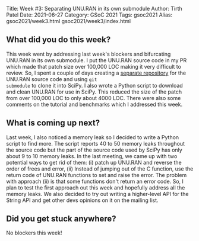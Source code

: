 Title: Week #3: Separating UNU.RAN in its own submodule
Author: Tirth Patel
Date: 2021-06-27
Category: GSoC 2021
Tags: gsoc2021
Alias: gsoc2021/week3.html gsoc2021/week3/index.html

<h2>What did you do this week?</h2>

This week went by addressing last week's blockers and bifurcating UNU.RAN in its own submodule. I put the UNU.RAN source code in my PR which made that patch size over 100,000 LOC making it very difficult to review. So, I spent a couple of days creating a <a href="https://github.com/tirthasheshpatel/unuran">separate repository</a> for the UNU.RAN source code and using <code>git submodule</code> to clone it into SciPy. I also wrote a Python script to download and clean UNU.RAN for use in SciPy. This reduced the size of the patch from over 100,000 LOC to only about 4000 LOC. There were also some comments on the tutorial and benchmarks which I addressed this week.

<h2>What is coming up next?</h2>

Last week, I also noticed a memory leak so I decided to write a Python script to find more. The script reports 40 to 50 memory leaks throughout the source code but the part of the source code used by SciPy has only about 9 to 10 memory leaks. In the last meeting, we came up with two potential ways to get rid of them: (i) patch up UNU.RAN and reverse the order of frees and error, (ii) Instead of jumping out of the C function, use the return code of UNU.RAN functions to set and raise the error. The problem with approach (ii) is that some functions don't return an error code. So, I plan to test the first approach out this week and hopefully address all the memory leaks. We also decided to try out writing a higher-level API for the String API and get other devs opinions on it on the mailing list.

<h2>Did you get stuck anywhere?</h2>

No blockers this week!
